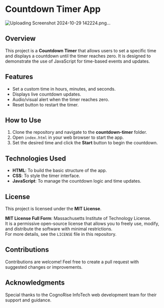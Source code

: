 # Countdown Timer App
![Uploading Screenshot 2024-10-29 142224.png…]()


## Overview
This project is a **Countdown Timer** that allows users to set a specific time and displays a countdown until the timer reaches zero. It is designed to demonstrate the use of JavaScript for time-based events and updates.

## Features
- Set a custom time in hours, minutes, and seconds.
- Displays live countdown updates.
- Audio/visual alert when the timer reaches zero.
- Reset button to restart the timer.

## How to Use
1. Clone the repository and navigate to the **countdown-timer** folder.
2. Open `index.html` in your web browser to start the app.
3. Set the desired time and click the **Start** button to begin the countdown.

## Technologies Used
- **HTML**: To build the basic structure of the app.
- **CSS**: To style the timer interface.
- **JavaScript**: To manage the countdown logic and time updates.

## License
This project is licensed under the **MIT License**.  

**MIT License Full Form**: Massachusetts Institute of Technology License.  
It is a permissive open-source license that allows you to freely use, modify, and distribute the software with minimal restrictions.  
For more details, see the `LICENSE` file in this repository.

## Contributions
Contributions are welcome! Feel free to create a pull request with suggested changes or improvements.

## Acknowledgments
Special thanks to the CognoRise InfoTech web development team for their support and guidance.
